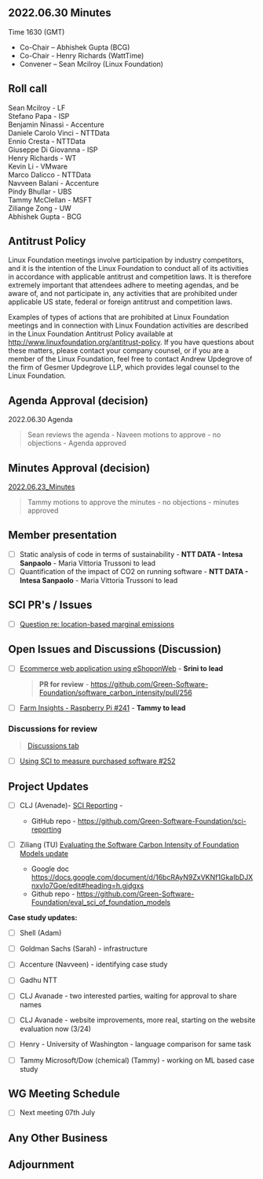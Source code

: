 ## 2022.06.30 Minutes

Time 1630 (GMT)

- Co-Chair – Abhishek Gupta (BCG)
- Co-Chair - Henry Richards (WattTime)
- Convener – Sean Mcilroy (Linux Foundation)

## Roll call

Sean Mcilroy - LF<br>
Stefano Papa - ISP<br>
Benjamin Ninassi - Accenture<br>
Daniele Carolo Vinci - NTTData<br>
Ennio Cresta - NTTData <br>
Giuseppe Di Giovanna - ISP<br>
Henry Richards - WT<br>
Kevin Li - VMware<br>
Marco Dalicco - NTTData<br>
Navveen Balani - Accenture<br>
Pindy Bhullar - UBS <br>
Tammy McClellan - MSFT<br>
Ziliange Zong - UW<br>
Abhishek Gupta - BCG<br>

## Antitrust Policy
Linux Foundation meetings involve participation by industry competitors, and it is the intention of the Linux Foundation to conduct 
all of its activities in accordance with applicable antitrust and competition laws. 
It is therefore extremely important that attendees adhere to meeting agendas, and be aware of, and not participate in, any activities 
that are prohibited under applicable US state, federal or foreign antitrust and competition laws.

Examples of types of actions that are prohibited at Linux Foundation meetings and in connection with Linux Foundation activities are 
described in the Linux Foundation Antitrust Policy available at http://www.linuxfoundation.org/antitrust-policy. 
If you have questions about these matters, please contact your company counsel, or if you are a member of the Linux Foundation, 
feel free to contact Andrew Updegrove of the firm of Gesmer Updegrove LLP, which provides legal counsel to the Linux Foundation.
  
## Agenda Approval (decision) 

2022.06.30 Agenda

> Sean reviews the agenda - Naveen motions to approve - no objections - Agenda approved

## Minutes Approval (decision) 

[2022.06.23_Minutes](https://github.com/Green-Software-Foundation/standards_wg/edit/main/Agenda_Minutes/2022.06.23_Agenda.md)

> Tammy motions to approve the minutes - no objections - minutes approved

## Member presentation

- [ ]   Static analysis of code in terms of sustainability - **NTT DATA - Intesa Sanpaolo** - Maria Vittoria Trussoni to lead
- [ ]   Quantification of the impact of CO2 on running software - **NTT DATA - Intesa Sanpaolo** - Maria Vittoria Trussoni to lead

## SCI PR's / Issues

- [ ] [Question re: location-based marginal emissions](https://github.com/Green-Software-Foundation/software_carbon_intensity/issues/258)

## Open Issues and Discussions (Discussion)

- [ ]  [Ecommerce web application using eShoponWeb](https://github.com/Green-Software-Foundation/software_carbon_intensity/issues/227) - **Srini to lead**
    > **PR for review** - https://github.com/Green-Software-Foundation/software_carbon_intensity/pull/256
   
- [ ]  [Farm Insights - Raspberry Pi #241](https://github.com/Green-Software-Foundation/software_carbon_intensity/issues/241) - **Tammy to lead**


### Discussions for review
> [Discussions tab](https://github.com/Green-Software-Foundation/software_carbon_intensity/discussions)

- [ ]  [Using SCI to measure purchased software #252](https://github.com/Green-Software-Foundation/software_carbon_intensity/discussions/253?converting=1)
 
## Project Updates

- [ ]  CLJ (Avenade)- [SCI Reporting](https://github.com/Green-Software-Foundation/sci-reporting) - 
    - GitHub repo - https://github.com/Green-Software-Foundation/sci-reporting
    

- [ ] Ziliang (TU) [Evaluating the Software Carbon Intensity of Foundation Models update](https://github.com/Green-Software-Foundation/eval_sci_of_foundation_models)
    - Google doc https://docs.google.com/document/d/16bcRAyN9ZxVKNf1GkaIbDJXnxvIo7Goe/edit#heading=h.gjdgxs
    - Github repo - https://github.com/Green-Software-Foundation/eval_sci_of_foundation_models

**Case study updates:**

- [ ] Shell (Adam) 

- [ ] Goldman Sachs (Sarah) - infrastructure

- [ ] Accenture (Navveen) - identifying case study 

- [ ]  Gadhu NTT 

- [ ]  CLJ Avanade - two interested parties, waiting for approval to share names

- [ ]  CLJ Avanade - website improvements, more real, starting on the website evaluation now (3/24)

- [ ]  Henry - University of Washington - language comparison for same task 

- [ ] Tammy Microsoft/Dow (chemical) (Tammy) - working on ML based case study

## WG Meeting Schedule

- [ ]  Next meeting 07th July

## Any Other Business

## Adjournment
